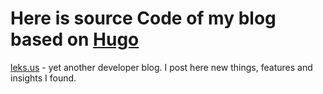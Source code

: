# Here is source Code of my blog based on [Hugo](https://gohugo.io/)

[leks.us](https://leks.us/) - yet another developer blog. I post here new things, features and insights I found.
